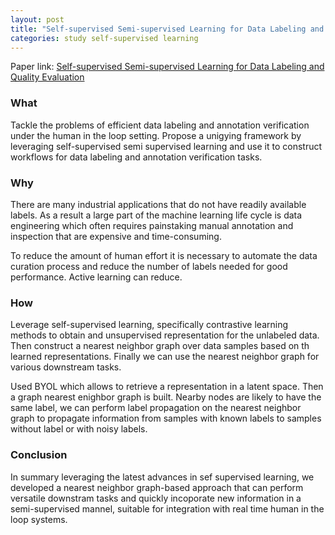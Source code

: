 ```yaml
---
layout: post
title: "Self-supervised Semi-supervised Learning for Data Labeling and Quality Evaluation"
categories: study self-supervised learning
---
```

Paper link: [Self-supervised Semi-supervised Learning for Data Labeling and Quality Evaluation](https://arxiv.org/pdf/2111.10932.pdf)
<!-- What topic of paper / hypothesis / objectives -->
### What
Tackle the problems of efficient data labeling and annotation verification under the human in the loop setting. Propose a unigying framework by leveraging self-supervised semi supervised learning and use it to construct workflows for data labeling and annotation verification tasks.
 
### Why 
There are many industrial applications that do not have readily available labels. As a result a large part of the machine learning life cycle is data engineering which often requires painstaking manual annotation and inspection that are expensive and time-consuming.
 
To reduce the amount of human effort it is necessary to automate the data curation process and reduce the number of labels needed for good performance. Active learning can reduce.

### How
Leverage self-supervised learning, specifically contrastive learning methods to obtain and unsupervised representation for the unlabeled data. Then construct a nearest neighbor graph over data samples based on th learned representations. Finally we can use the nearest neighbor graph for various downstream tasks.

Used BYOL which allows to retrieve a representation in a latent space. Then a graph nearest enighbor graph is built. Nearby nodes are likely to have the same label, we can perform label propagation on the nearest neighbor graph to propagate information from samples with known labels to samples without label or with noisy labels.

<!-- results -->
<!-- ### Results -->

### Conclusion
In summary leveraging the latest advances in sef supervised learning, we developed a nearest neighbor graph-based approach that can perform versatile downstram tasks and quickly incoporate new information in a semi-supervised mannel, suitable for integration with real time human in the loop systems.
